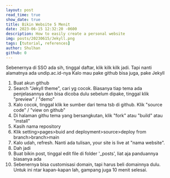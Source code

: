 ```yaml
---
layout: post
read_time: true
show_date: true
title: Bikin Website 5 Menit
date: 2023-06-15 12:32:20 -0600
description: How to easily create a personal website
img: posts/20230615/Jekyll.png 
tags: [tutorial, references]
author: Shulhan
github: 0
---
```

Sebenernya di SSO ada sih, tinggal daftar, klik kilk kilk jadi. Tapi nanti alamatnya ada undip.ac.id-nya
Kalo mau pake github bisa juga, pake Jekyll

1. Buat akun github
2. Search "Jekyll theme", cari yg cocok. Biasanya tiap tema ada penjelasannya dan bisa dicoba dulu sebelum dipake, tinggal klik "preview" / "demo"
3. Kalo cocok, tinggal klik ke sumber dari tema tsb di github. Klik "source code" / "view on github"
4. Di halaman githu tema yang bersangkutan, klik "fork" atau "build" atau "install"
5. Kasih nama repository
6. Klik setting>pages>buid and deployment>source>deploy from branch>branch>main
7. Kalo udah, refresh. Nanti ada tulisan, your site is live at "nama website". 
8. Dah jadi
9. Buat bikin post, tinggal edit file di folder '_posts', liat aja panduannya biasanya ada
8. Sebenernya bisa customisasi domain, tapi harus beli domainnya dulu. Untuk ini ntar kapan-kapan lah, gampang juga 10 menit selesai.
